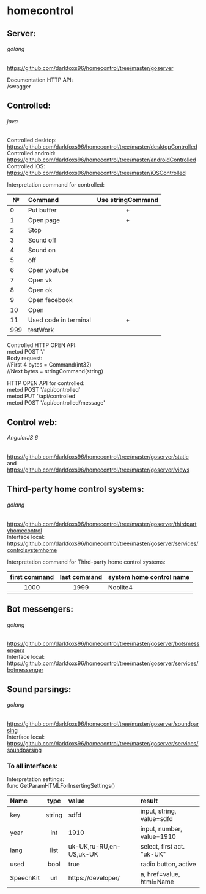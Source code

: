 # homecontrol

Server:
-------  
###### golang ######  
https://github.com/darkfoxs96/homecontrol/tree/master/goserver  

Documentation HTTP API:  
/swagger

Controlled:
-------  
###### java ######  
Controlled desktop: https://github.com/darkfoxs96/homecontrol/tree/master/desktopControlled  
Controlled android: https://github.com/darkfoxs96/homecontrol/tree/master/androidControlled  
Controlled iOS: https://github.com/darkfoxs96/homecontrol/tree/master/iOSControlled  

Interpretation command for controlled:

| №       | Command                         | Use stringCommand  |
| ------- | :------------------------------ | :----------------: |
| 0       | Put buffer                      | +                  |
| 1       | Open page                       | +                  |
| 2       | Stop                            |                    |
| 3       | Sound off                       |                    |
| 4       | Sound on                        |                    |
| 5       | off                             |                    |
| 6       | Open youtube                    |                    |
| 7       | Open vk                         |                    |
| 8       | Open ok                         |                    |
| 9       | Open fecebook                   |                    |
| 10      | Open                            |                    |
| 11      | Used code in terminal           | +                  |
| 999     | testWork                        |                    |

Controlled HTTP OPEN API:  
metod POST '/'  
Body request:  
//First 4 bytes = Command(int32)   
//Next bytes = stringCommand(string)

HTTP OPEN API for controlled:  
metod POST '/api/controlled'  
metod PUT '/api/controlled'  
metod POST '/api/controlled/message'

Control web:
-------  
###### AngularJS 6 ######  
https://github.com/darkfoxs96/homecontrol/tree/master/goserver/static  
and https://github.com/darkfoxs96/homecontrol/tree/master/goserver/views  

Third-party home control systems:
-------
###### golang ######  
https://github.com/darkfoxs96/homecontrol/tree/master/goserver/thirdpartyhomecontrol   
Interface local:  
https://github.com/darkfoxs96/homecontrol/tree/master/goserver/services/controlsystemhome  

Interpretation command for Third-party home control systems:  

| first command | last command | system home control name |
| :-----------: | :----------: | ------------------------ |
| 1000          | 1999         | Noolite4                 |

Bot messengers:
-------
###### golang ######  
https://github.com/darkfoxs96/homecontrol/tree/master/goserver/botsmessengers   
Interface local:  
https://github.com/darkfoxs96/homecontrol/tree/master/goserver/services/botmessenger

Sound parsings:
-------
###### golang ######  
https://github.com/darkfoxs96/homecontrol/tree/master/goserver/soundparsing  
Interface local:  
https://github.com/darkfoxs96/homecontrol/tree/master/goserver/services/soundparsing

### To all interfaces: ###
Interpretation settings:  
func GetParamHTMLForInsertingSettings()  

| Name          | type         | value                    | result                      |
| :------------ | :----------: | :----------------------- | :-------------------------- |
| key           | string       | sdfd                     | input, string, value=sdfd   |
| year          | int          | 1910                     | input, number, value=1910   |
| lang          | list         | uk-UK,ru-RU,en-US,uk-UK  | select, first act. "uk-UK"  |
| used          | bool         | true                     | radio button, active        |
| SpeechKit     | url          | https://developer/       | a, href=value, html=Name    |
